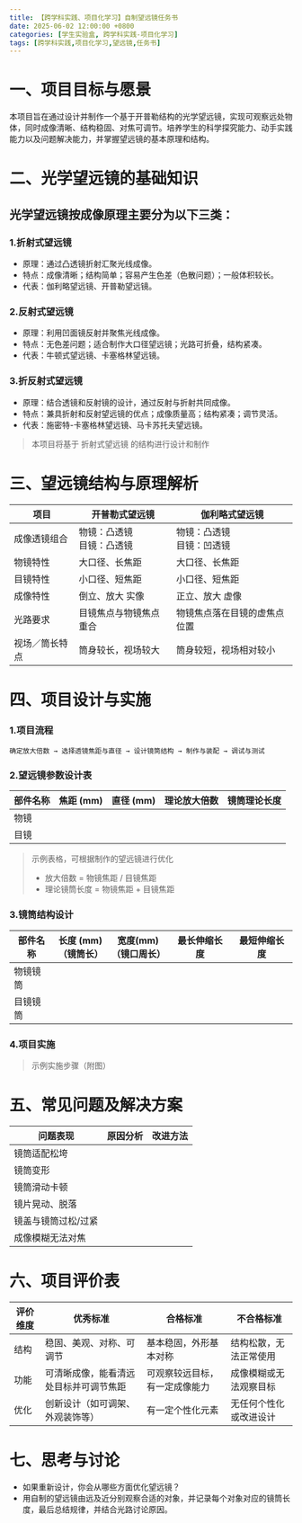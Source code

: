 ```yaml
---
title: 【跨学科实践、项目化学习】自制望远镜任务书
date: 2025-06-02 12:00:00 +0800
categories: [学生实验盒, 跨学科实践-项目化学习]
tags: [跨学科实践,项目化学习,望远镜,任务书]
---
```


# 一、项目目标与愿景

本项目旨在通过设计并制作一个基于开普勒结构的光学望远镜，实现可观察远处物体，同时成像清晰、结构稳固、对焦可调节。培养学生的科学探究能力、动手实践能力以及问题解决能力，并掌握望远镜的基本原理和结构。

# 二、光学望远镜的基础知识

## 光学望远镜按成像原理主要分为以下三类：

### 1.折射式望远镜
- 原理：通过凸透镜折射汇聚光线成像。
- 特点：成像清晰；结构简单；容易产生色差（色散问题）；一般体积较长。
- 代表：伽利略望远镜、开普勒望远镜。

### 2.反射式望远镜
- 原理：利用凹面镜反射并聚焦光线成像。
- 特点：无色差问题；适合制作大口径望远镜；光路可折叠，结构紧凑。
- 代表：牛顿式望远镜、卡塞格林望远镜。

### 3.折反射式望远镜
- 原理：结合透镜和反射镜的设计，通过反射与折射共同成像。
- 特点：兼具折射和反射望远镜的优点；成像质量高；结构紧凑；调节灵活。
- 代表：施密特-卡塞格林望远镜、马卡苏托夫望远镜。

> 本项目将基于 折射式望远镜 的结构进行设计和制作

# 三、望远镜结构与原理解析

|项目|开普勒式望远镜|伽利略式望远镜|
|---|---|---|
|成像透镜组合|物镜：凸透镜<br>目镜：凸透镜|物镜：凸透镜<br>目镜：凹透镜|
|物镜特性|大口径、长焦距|大口径、长焦距|
|目镜特性|小口径、短焦距|小口径、短焦距|
|成像特性|倒立、放大 实像|正立、放大 虚像|
|光路要求|目镜焦点与物镜焦点重合|物镜焦点落在目镜的虚焦点位置|
|视场／筒长特点|筒身较长，视场较大|筒身较短，视场相对较小|

# 四、项目设计与实施


### 1.项目流程

```
确定放大倍数 → 选择透镜焦距与直径 → 设计镜筒结构 → 制作与装配 → 调试与测试
```

### 2.望远镜参数设计表

| 部件名称 | 焦距 (mm) | 直径 (mm) | 理论放大倍数 | 镜筒理论长度 |
| ------- | ------- | ------- | ------ | ------ |
| 物镜   |         |         |        |        |
| 目镜   |         |         |        |        |

> 示例表格，可根据制作的望远镜进行优化
> - 放大倍数 = 物镜焦距 / 目镜焦距
> - 理论镜筒长度 = 物镜焦距 + 目镜焦距

### 3.镜筒结构设计

| 部件名称 | 长度 (mm)</br>（镜筒长） | 宽度(mm)</br>（镜口周长） | 最长伸缩长度 | 最短伸缩长度 |
| ---- | ---- | ---- | ---- | ---- |
| 物镜镜筒 |                   |                   |        |        |
| 目镜镜筒 |                   |                   |        |        |

### 4.项目实施
>示例实施步骤（附图）
   
# 五、常见问题及解决方案

|问题表现|原因分析|改进方法|
|---|---|---|
|镜筒适配松垮|||
|镜筒变形|||
|镜筒滑动卡顿|||
|镜片晃动、脱落|||
|镜盖与镜筒过松/过紧|||
|成像模糊无法对焦|||

# 六、项目评价表

|评价维度|优秀标准|合格标准|不合格标准|
|-------|-------|-------|-------|
|结构|稳固、美观、对称、可调节|基本稳固，外形基本对称|结构松散，无法正常使用|
|功能|可清晰成像，能看清远处目标并可调节焦距|可观察较远目标，有一定成像能力|成像模糊或无法观察目标|
|优化|创新设计（如可调架、外观装饰等）|有一定个性化元素|无任何个性化或改进设计|

# 七、思考与讨论

- 如果重新设计，你会从哪些方面优化望远镜？
- 用自制的望远镜由远及近分别观察合适的对象，并记录每个对象对应的镜筒长度，最后总结规律，并结合光路讨论原因。

